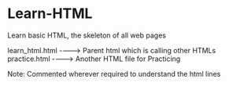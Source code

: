 # Learn-HTML
Learn basic HTML, the skeleton of all web pages


learn_html.html  ---->   Parent html which is calling other HTMLs
practice.html    ---->   Another HTML file for Practicing 

Note: Commented wherever required to understand the html lines
